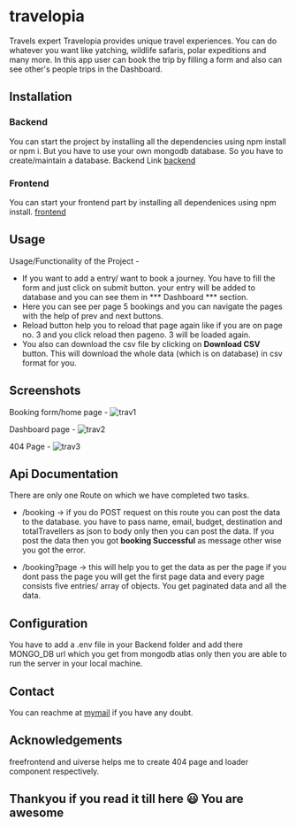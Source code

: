 # travelopia

Travels expert Travelopia provides unique travel experiences. You can do whatever you want like yatching, wildlife safaris, polar expeditions and many more. In this app user can book the trip by filling a form and also can see other's people trips in the Dashboard.

## Installation

### Backend 
You can start the project by installing all the dependencies using npm install or npm i. But you have to use your own mongodb database. So you have to create/maintain a database. Backend Link [backend](https://travelopia-3psd.onrender.com/)

### Frontend
You can start your frontend part by installing all dependenices using npm install. [frontend](https://travelopia-blush.vercel.app/)

## Usage

Usage/Functionality of the Project - 
 - If you want to add a entry/ want to book a journey. You have to fill the form and just click on submit   button. your entry will be added to database and you can see them in *** Dashboard *** section.
 - Here you can see per page 5 bookings and you can navigate the pages with the help of prev and next buttons.
 - Reload button help you to reload that page again like if you are on page no. 3 and you click reload then pageno. 3 will be loaded again.
 - You also can download the csv file by clicking on **Download CSV** button. This will download the whole data (which is on database) in csv format for you.

 ## Screenshots

 Booking form/home page -
 ![trav1](https://github.com/sdekrishan/travelopia/assets/107391017/93977744-9cd5-48e6-8c60-9d283d409c69)


 Dashboard page -
![trav2](https://github.com/sdekrishan/travelopia/assets/107391017/5d08ca5b-fdd2-43de-a325-7b20d2db4bc5)

 404 Page -
 ![trav3](https://github.com/sdekrishan/travelopia/assets/107391017/466797e4-fe35-4de5-8d9b-e1ab5476dda9)

 ## Api Documentation

 There are only one Route on which we have completed two tasks.
 - /booking -> if you do POST request on this route you can post the data to the database. you have to pass name, email, budget, destination and totalTravellers as json to body only then you can post the data. If you post the data then you got **booking Successful** as message other wise you got the error.

 - /booking?page -> this will help you to get the data as per the page if you dont pass the page you will get the first page data and every page consists five entries/ array of objects. You get paginated data and all the data.

 ## Configuration 

You have to add a .env file in your Backend folder and add there MONGO_DB url which you get from mongodb atlas only then you are able to run the server in your local machine.

## Contact 

You can reachme at [mymail](kk4064685@gmail.com) if you have any doubt.

## Acknowledgements 

freefrontend and uiverse helps me to create 404 page and loader component respectively.

## Thankyou if you read it till here 😃 You are awesome
